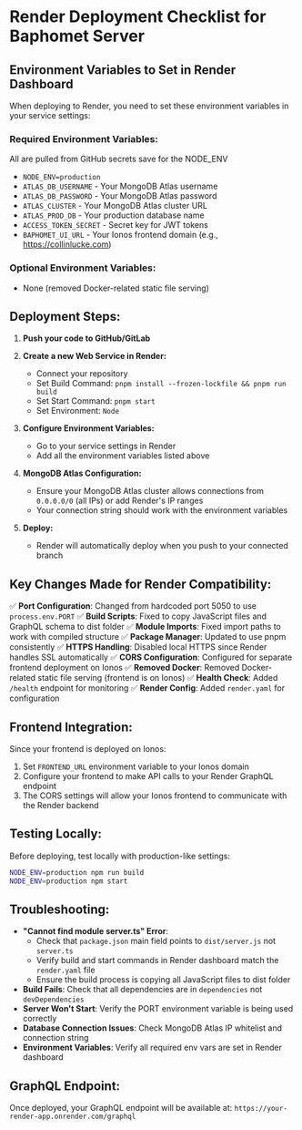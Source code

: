 # Render Deployment Checklist for Baphomet Server

## Environment Variables to Set in Render Dashboard

When deploying to Render, you need to set these environment variables in your service settings:

### Required Environment Variables:
All are pulled from GitHub secrets save for the NODE_ENV
- `NODE_ENV=production`
- `ATLAS_DB_USERNAME` - Your MongoDB Atlas username
- `ATLAS_DB_PASSWORD` - Your MongoDB Atlas password  
- `ATLAS_CLUSTER` - Your MongoDB Atlas cluster URL
- `ATLAS_PROD_DB` - Your production database name
- `ACCESS_TOKEN_SECRET` - Secret key for JWT tokens
- `BAPHOMET_UI_URL` - Your Ionos frontend domain (e.g., https://collinlucke.com)

### Optional Environment Variables:
- None (removed Docker-related static file serving)

## Deployment Steps:

1. **Push your code to GitHub/GitLab**
   
2. **Create a new Web Service in Render:**
   - Connect your repository
   - Set Build Command: `pnpm install --frozen-lockfile && pnpm run build`
   - Set Start Command: `pnpm start`
   - Set Environment: `Node`

3. **Configure Environment Variables:**
   - Go to your service settings in Render
   - Add all the environment variables listed above

4. **MongoDB Atlas Configuration:**
   - Ensure your MongoDB Atlas cluster allows connections from `0.0.0.0/0` (all IPs) or add Render's IP ranges
   - Your connection string should work with the environment variables

5. **Deploy:**
   - Render will automatically deploy when you push to your connected branch

## Key Changes Made for Render Compatibility:

✅ **Port Configuration**: Changed from hardcoded port 5050 to use `process.env.PORT`
✅ **Build Scripts**: Fixed to copy JavaScript files and GraphQL schema to dist folder
✅ **Module Imports**: Fixed import paths to work with compiled structure
✅ **Package Manager**: Updated to use pnpm consistently
✅ **HTTPS Handling**: Disabled local HTTPS since Render handles SSL automatically
✅ **CORS Configuration**: Configured for separate frontend deployment on Ionos
✅ **Removed Docker**: Removed Docker-related static file serving (frontend is on Ionos)
✅ **Health Check**: Added `/health` endpoint for monitoring
✅ **Render Config**: Added `render.yaml` for configuration

## Frontend Integration:

Since your frontend is deployed on Ionos:
1. Set `FRONTEND_URL` environment variable to your Ionos domain
2. Configure your frontend to make API calls to your Render GraphQL endpoint
3. The CORS settings will allow your Ionos frontend to communicate with the Render backend

## Testing Locally:

Before deploying, test locally with production-like settings:

```bash
NODE_ENV=production npm run build
NODE_ENV=production npm start
```

## Troubleshooting:

- **"Cannot find module server.ts" Error**: 
  - Check that `package.json` main field points to `dist/server.js` not `server.ts`
  - Verify build and start commands in Render dashboard match the `render.yaml` file
  - Ensure the build process is copying all JavaScript files to dist folder
- **Build Fails**: Check that all dependencies are in `dependencies` not `devDependencies`
- **Server Won't Start**: Verify the PORT environment variable is being used correctly
- **Database Connection Issues**: Check MongoDB Atlas IP whitelist and connection string
- **Environment Variables**: Verify all required env vars are set in Render dashboard

## GraphQL Endpoint:

Once deployed, your GraphQL endpoint will be available at:
`https://your-render-app.onrender.com/graphql`
